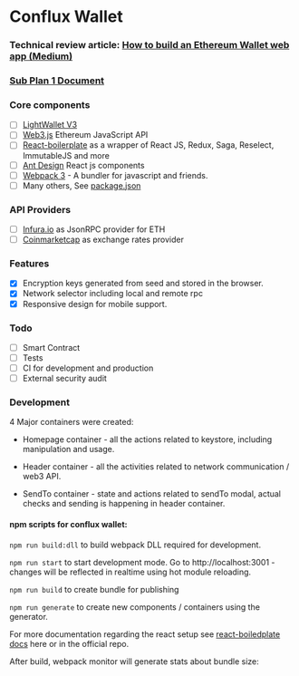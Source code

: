 # Conflux Wallet

### Technical review article: [How to build an Ethereum Wallet web app (Medium)](https://medium.freecodecamp.org/how-to-build-an-ethereum-wallet-web-app-ac77dcaac573)

### [Sub Plan 1 Document](Wallet_Sub_Plan1_Document.md)

### Core components

- [ ] [LightWallet V3](https://github.com/ConsenSys/eth-lightwallet)
- [ ] [Web3.js](https://github.com/ethereum/web3.js/) Ethereum JavaScript API
- [ ] [React-boilerplate](https://github.com/react-boilerplate/react-boilerplate) as a wrapper of React JS, Redux, Saga, Reselect, ImmutableJS and more
- [ ] [Ant Design](https://github.com/ant-design/ant-design) React js components
- [ ] [Webpack 3](https://github.com/webpack/webpack) - A bundler for javascript and friends.
- [ ] Many others, See [package.json](https://github.com/PaulLaux/eth-hot-wallet/blob/master/package.json)

### API Providers

- [ ] [Infura.io](https://infura.io/) as JsonRPC provider for ETH
- [ ] [Coinmarketcap](https://coinmarketcap.com/) as exchange rates provider

### Features

- [x] Encryption keys generated from seed and stored in the browser.
- [x] Network selector including local and remote rpc
- [x] Responsive design for mobile support.

### Todo

- [ ] Smart Contract
- [ ] Tests
- [ ] CI for development and production
- [ ] External security audit

### Development

4 Major containers were created:

- Homepage container - all the actions related to keystore, including manipulation and usage.

- Header container - all the activities related to network communication / web3 API.

- SendTo container - state and actions related to sendTo modal, actual checks and sending is happening in header container.

#### npm scripts for conflux wallet:

`npm run build:dll` to build webpack DLL required for development.

`npm run start` to start development mode. Go to http://localhost:3001 - changes will be reflected in realtime using hot module reloading.

`npm run build` to create bundle for publishing

`npm run generate` to create new components / containers using the generator.

For more documentation regarding the react setup see [react-boiledplate docs](https://eth-hot-wallet.com/docs/react-boilerplate/) here or in the official repo.

After build, webpack monitor will generate stats about bundle size:
